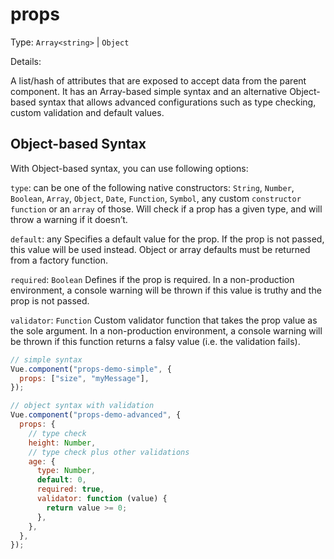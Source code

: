 # props

Type: `Array<string>` | `Object`

Details:

A list/hash of attributes that are exposed to accept data from the parent component. It has an Array-based simple syntax and an alternative Object-based syntax that allows advanced configurations such as type checking, custom validation and default values.

## Object-based Syntax

With Object-based syntax, you can use following options:

`type`: can be one of the following native constructors: `String`, `Number`, `Boolean`, `Array`, `Object`, `Date`, `Function`, `Symbol`, any custom `constructor function` or an `array` of those. Will check if a prop has a given type, and will throw a warning if it doesn’t.

`default`: any
Specifies a default value for the prop. If the prop is not passed, this value will be used instead. Object or array defaults must be returned from a factory function.

`required`: `Boolean`
Defines if the prop is required. In a non-production environment, a console warning will be thrown if this value is truthy and the prop is not passed.

`validator`: `Function`
Custom validator function that takes the prop value as the sole argument. In a non-production environment, a console warning will be thrown if this function returns a falsy value (i.e. the validation fails).

```js
// simple syntax
Vue.component("props-demo-simple", {
  props: ["size", "myMessage"],
});

// object syntax with validation
Vue.component("props-demo-advanced", {
  props: {
    // type check
    height: Number,
    // type check plus other validations
    age: {
      type: Number,
      default: 0,
      required: true,
      validator: function (value) {
        return value >= 0;
      },
    },
  },
});
```
